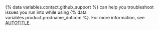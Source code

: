 {% data variables.contact.github_support %} can help you troubleshoot issues you run into while using {% data variables.product.prodname_dotcom %}. For more information, see [AUTOTITLE](/support/learning-about-github-support/about-github-support).
